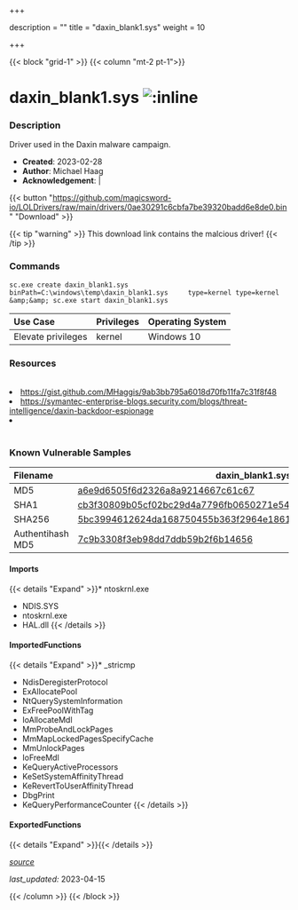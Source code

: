 +++

description = ""
title = "daxin_blank1.sys"
weight = 10

+++


{{< block "grid-1" >}}
{{< column "mt-2 pt-1">}}


# daxin_blank1.sys ![:inline](/images/twitter_verified.png) 


### Description

Driver used in the Daxin malware campaign.

- **Created**: 2023-02-28
- **Author**: Michael Haag
- **Acknowledgement**:  | [](https://twitter.com/)


{{< button "https://github.com/magicsword-io/LOLDrivers/raw/main/drivers/0ae30291c6cbfa7be39320badd6e8de0.bin" "Download" >}}

{{< tip "warning" >}}
This download link contains the malcious driver!
{{< /tip >}}

### Commands

```
sc.exe create daxin_blank1.sys binPath=C:\windows\temp\daxin_blank1.sys     type=kernel type=kernel &amp;&amp; sc.exe start daxin_blank1.sys
```

| Use Case | Privileges | Operating System | 
|:---- | ---- | ---- |
| Elevate privileges | kernel | Windows 10 |

### Resources
<br>
<li><a href="https://gist.github.com/MHaggis/9ab3bb795a6018d70fb11fa7c31f8f48">https://gist.github.com/MHaggis/9ab3bb795a6018d70fb11fa7c31f8f48</a></li>
<li><a href="https://symantec-enterprise-blogs.security.com/blogs/threat-intelligence/daxin-backdoor-espionage">https://symantec-enterprise-blogs.security.com/blogs/threat-intelligence/daxin-backdoor-espionage</a></li>
<li><a href=""></a></li>
<br>

### Known Vulnerable Samples

| Filename | daxin_blank1.sys |
|:---- | ---- | 
| MD5 | <a href="https://www.virustotal.com/gui/file/a6e9d6505f6d2326a8a9214667c61c67">a6e9d6505f6d2326a8a9214667c61c67</a> |
| SHA1 | <a href="https://www.virustotal.com/gui/file/cb3f30809b05cf02bc29d4a7796fb0650271e542">cb3f30809b05cf02bc29d4a7796fb0650271e542</a> |
| SHA256 | <a href="https://www.virustotal.com/gui/file/5bc3994612624da168750455b363f2964e1861dba4f1c305df01b970ac02a7ae">5bc3994612624da168750455b363f2964e1861dba4f1c305df01b970ac02a7ae</a> |
| Authentihash MD5 | <a href="https://www.virustotal.com/gui/search/authentihash%7c9b3308f3eb98dd7ddb59b2f6b14656">7c9b3308f3eb98dd7ddb59b2f6b14656</a> || Authentihash SHA1 | <a href="https://www.virustotal.com/gui/search/authentihash%6a9693e262ea82a33b6caee0426512f944366577">6a9693e262ea82a33b6caee0426512f944366577</a> || Authentihash SHA256 | <a href="https://www.virustotal.com/gui/search/authentihash%389d04a947be32b43eab5767f548fc193e9ac5fe5225a3b6dc26ddc80c326d7d">389d04a947be32b43eab5767f548fc193e9ac5fe5225a3b6dc26ddc80c326d7d</a> || Publisher | Fuqing Yuntan Network Tech Co.,Ltd. || Signature | A,  , c, e, r, t, i, f, i, c, a, t, e,  , w, a, s,  , e, x, p, l, i, c, i, t, l, y,  , r, e, v, o, k, e, d,  , b, y,  , i, t, s,  , i, s, s, u, e, r, .   || Date | 4:05 AM 2/6/2021 |
#### Imports
{{< details "Expand" >}}* ntoskrnl.exe
* NDIS.SYS
* ntoskrnl.exe
* HAL.dll
{{< /details >}}
#### ImportedFunctions
{{< details "Expand" >}}* _stricmp
* NdisDeregisterProtocol
* ExAllocatePool
* NtQuerySystemInformation
* ExFreePoolWithTag
* IoAllocateMdl
* MmProbeAndLockPages
* MmMapLockedPagesSpecifyCache
* MmUnlockPages
* IoFreeMdl
* KeQueryActiveProcessors
* KeSetSystemAffinityThread
* KeRevertToUserAffinityThread
* DbgPrint
* KeQueryPerformanceCounter
{{< /details >}}
#### ExportedFunctions
{{< details "Expand" >}}{{< /details >}}



[*source*](https://github.com/magicsword-io/LOLDrivers/tree/main/yaml/daxin_blank1.yaml)

*last_updated:* 2023-04-15








{{< /column >}}
{{< /block >}}
